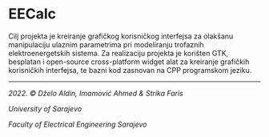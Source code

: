 # EECalc

Cilj projekta je kreiranje grafičkog korisničkog interfejsa za olakšanu manipulaciju ulaznim parametrima pri modeliranju trofaznih elektroenergetskih sistema. Za realizaciju projekta je korišten GTK, besplatan i open-source cross-platform widget alat za kreiranje grafičkih korisničkih interfejsa, te bazni kod zasnovan na CPP programskom jeziku. 

-----

*2022. © Dželo Aldin, Imamović Ahmed & Strika Faris*

*University of Sarajevo*

*Faculty of Electrical Engineering Sarajevo*
